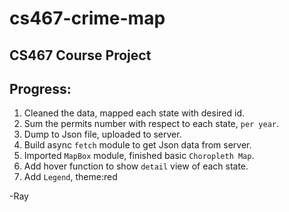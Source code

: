 # cs467-crime-map
## CS467 Course Project

## Progress:

1. Cleaned the data, mapped each state with desired id.
2. Sum the permits number with respect to each state, `per year`.
3. Dump to Json file, uploaded to server.
4. Build async `fetch` module to get Json data from server.
5. Imported `MapBox` module, finished basic `Choropleth Map`.
6. Add hover function to show `detail` view of each state.
7. Add `Legend`, theme:red

-Ray
